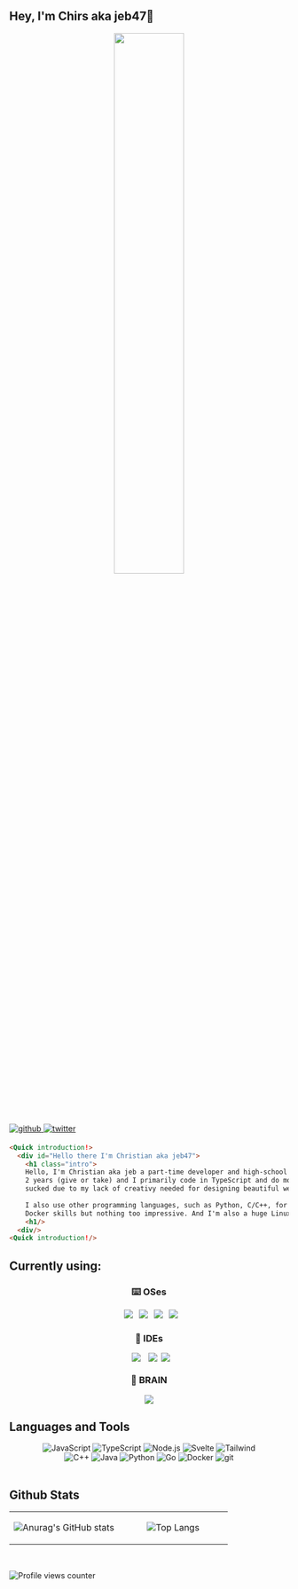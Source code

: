 ## Hey, I'm Chirs aka jeb47🚀

<td valign="top" width="50%">

<div align="center">
<img src="https://i.imgur.com/mTdELfO.gif" align="center" style="width: 50%" />
</div>

</td>

<br/>

<a href="https://github.com/jebediah47" target="_blank">
<img src=https://img.shields.io/badge/github-%2324292e.svg?&style=for-the-badge&logo=github&logoColor=white alt=github style="margin-bottom: 5px;" />
</a>
<a href="https://twitter.com/iClxpper" target="_blank">
<img src=https://img.shields.io/badge/twitter-%2300acee.svg?&style=for-the-badge&logo=twitter&logoColor=white alt=twitter style="margin-bottom: 5px;" />
</a>  

<br/>

```html
<Quick introduction!>
  <div id="Hello there I'm Christian aka jeb47">
    <h1 class="intro">
    Hello, I'm Christian aka jeb a part-time developer and high-school student. I have been programming for about
    2 years (give or take) and I primarily code in TypeScript and do mostly back-end projects. Front-end for me has
    sucked due to my lack of creativy needed for designing beautiful websites, but at least I'm improving...
    
    I also use other programming languages, such as Python, C/C++, for some random projects. I also have some
    Docker skills but nothing too impressive. And I'm also a huge Linux fan... Yeah, that's about it!
    <h1/>
  <div/>
<Quick introduction!/>
```

## Currently using:

<h3 align="center">⌨️ OSes</h3>
<p align="center">
  <img src="https://img.shields.io/badge/Arch%20Linux-1793D1?logo=arch-linux&logoColor=fff&style=for-the-badge" hspace=7>
  <img src="https://img.shields.io/badge/Alpine_Linux-%230D597F.svg?style=for-the-badge&logo=alpine-linux&logoColor=white">
  <img src="https://img.shields.io/badge/Debian-D70A53?style=for-the-badge&logo=debian&logoColor=white" hspace=7>
  <img src="https://img.shields.io/badge/Windows-0078D6?style=for-the-badge&logo=windows&logoColor=white">
</p>

<h3 align="center">📝 IDEs</h3>
<p align="center"><img src="https://img.shields.io/badge/Visual%20Studio%20Code-0078d7.svg?style=for-the-badge&logo=visual-studio-code&logoColor=white" hspace=7><img src="https://img.shields.io/badge/NeoVim-%2357A143.svg?&style=for-the-badge&logo=neovim&logoColor=white" hspace=7><img src="https://img.shields.io/badge/CLion-black?style=for-the-badge&logo=clion&logoColor=white"><p>

<h3 align="center">🧠 BRAIN</h3>
<p align="center"><img src="https://memegenerator.net/img/images/15057327/annoyed-kid.jpg"></p>

## Languages and Tools

<div align="center">
  <img src="https://img.shields.io/badge/javascript-%23323330.svg?style=for-the-badge&logo=javascript&logoColor=%23F7DF1E" alt="JavaScript"></img>
  <img src="https://img.shields.io/badge/typescript-%23007ACC.svg?style=for-the-badge&logo=typescript&logoColor=white" alt="TypeScript"></img>
  <img src="https://img.shields.io/badge/node.js-6DA55F?style=for-the-badge&logo=node.js&logoColor=white" alt="Node.js"></img>
  <img src="https://img.shields.io/badge/svelte-%23f1413d.svg?style=for-the-badge&logo=svelte&logoColor=white" alt="Svelte"></img>
  <img src="https://img.shields.io/badge/tailwindcss-%2338B2AC.svg?style=for-the-badge&logo=tailwind-css&logoColor=white" alt="Tailwind"></img> <br/>
  <img src="https://img.shields.io/badge/c++-%2300599C.svg?style=for-the-badge&logo=c%2B%2B&logoColor=white" alt="C++"></img>
  <img src="https://img.shields.io/badge/java-%23ED8B00.svg?style=for-the-badge&logo=java&logoColor=white" alt="Java"></img>
  <img src="https://img.shields.io/badge/python-3670A0?style=for-the-badge&logo=python&logoColor=ffdd54" alt="Python"></img>
  <img src="https://img.shields.io/badge/go-%2300ADD8.svg?style=for-the-badge&logo=go&logoColor=white" alt="Go"></img>
  <img src="https://img.shields.io/badge/docker-%230db7ed.svg?style=for-the-badge&logo=docker&logoColor=white" alt="Docker"></img>
  <img src="https://img.shields.io/badge/git-%23F05033.svg?style=for-the-badge&logo=git&logoColor=white" alt="git"></img>
</div>  

<br/>  

## Github Stats

<table><tr><td align="center" width="50%">

![Anurag's GitHub stats](https://github-readme-stats.vercel.app/api?username=jebediah47&count_private=true&show_icons=true&theme=gruvbox)

</td><td align="center" width="50%">

![Top Langs](https://github-readme-stats.vercel.app/api/top-langs/?username=jebediah47&layout=compact&theme=gruvbox)

</td></tr></table>  

<br/>  

![Profile views counter](https://komarev.com/ghpvc/?username=jebediah47&&style=flat-square)  
